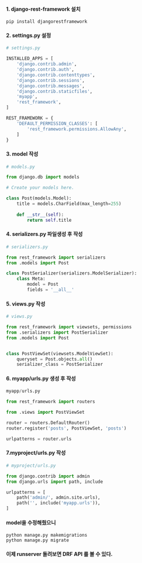#### 1. django-rest-framework 설치
`pip install djangorestframework`
<br/>
#### 2. settings.py 설정
```python
# settings.py

INSTALLED_APPS = [
    'django.contrib.admin',
    'django.contrib.auth',
    'django.contrib.contenttypes',
    'django.contrib.sessions',
    'django.contrib.messages',
    'django.contrib.staticfiles',
    'myapp',
    'rest_framework',
]

REST_FRAMEWORK = {
    'DEFAULT_PERMISSION_CLASSES': [
        'rest_framework.permissions.AllowAny',
    ]
}
```
#### 3. model 작성
```python
# models.py

from django.db import models

# Create your models here.

class Post(models.Model):
    title = models.CharField(max_length=255)
    
    def __str__(self):
        return self.title
```

#### 4. serializers.py 파일생성 후 작성
```python
# serializers.py

from rest_framework import serializers
from .models import Post

class PostSerializer(serializers.ModelSerializer):
    class Meta:
        model = Post
        fields = '__all__'
```

#### 5. views.py 작성
```python
# views.py

from rest_framework import viewsets, permissions
from .serializers import PostSerializer
from .models import Post


class PostViewSet(viewsets.ModelViewSet):
    queryset = Post.objects.all()
    serializer_class = PostSerializer
```

#### 6. myapp/urls.py 생성 후 작성
```python
myapp/urls.py

from rest_framework import routers

from .views import PostViewSet

router = routers.DefaultRouter()
router.register('posts', PostViewSet, 'posts')

urlpatterns = router.urls
```

#### 7.myproject/urls.py 작성
```python
# myproject/urls.py

from django.contrib import admin
from django.urls import path, include

urlpatterns = [
    path('admin/', admin.site.urls),
    path('', include('myapp.urls')),
]
```

#### model을 수정해줬으니
`python manage.py makemigrations`</br>
`python manage.py migrate`
<br/>
#### 이제 runserver 돌려보면 DRF API 를 볼 수 있다.

